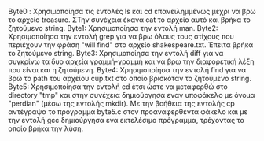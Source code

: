 Byte0 : Χρησιμοποίησα τις εντολές ls και cd επανειλημμένως μεχρι να βρω το αρχείο treasure. ΣΤην συνέχεια έκανα cat το αρχείο αυτό και βρήκα το ζητούμενο string.
Byte1: Χρησιμοποίησα την εντολή man. 
Byte2: Χρησιμοποίησα την εντολή grep για να βρω όλους τους στίχους που περιέχουν την φράση "will find" στο αρχείο shakespeare.txt. Έπειτα βρήκα το ζητούμενο string.
Byte3: Χρησιμοποίησα την εντολή diff για να συγκρίνω τα δυο αρχεία γραμμή-γραμμή και να βρω την διαφορετική λέξη που είναι και η ζητούμενη.
Byte4: Χρησιμοποίησα την εντολή  find  για να βρώ το path του αρχείου cup.txt στο οποίο βρισκόταν το ζητούμενο string.
Byte5: Χρησιμοποίησα την εντολή cd έτσι ώστε να μεταφερθώ στο directory "tmp" και στην συνέχεια δημιούργησα εναν υποφάκελο με όνομα "perdian" (μέσω της εντολής mkdir). Με την βοήθεια της εντολής cp αντέγραψα το πρόγραμμα byte5.c στον προαναφερθέντα φάκελο και με την εντολή gcc δημιούργησα ενα εκτελέσιμο πρόγραμμα, τρέχοντας το οποίο βρήκα την λύση.